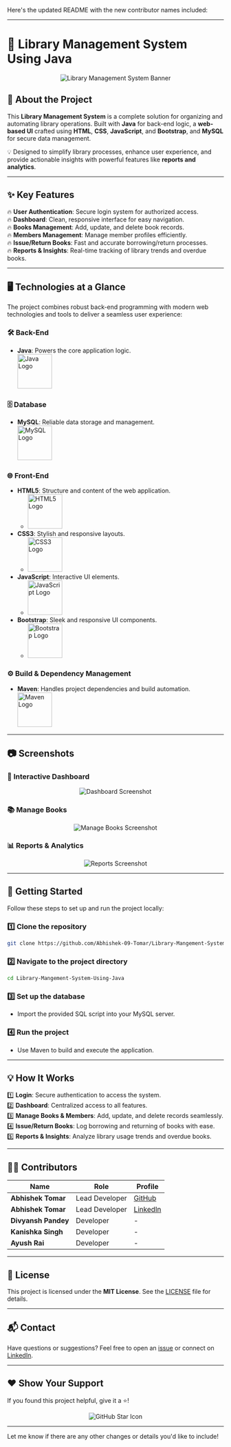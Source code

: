 Here's the updated README with the new contributor names included:

---

# 📖 **Library Management System Using Java**  
<p align="center">
  <img src="https://via.placeholder.com/1200x400?text=Library+Management+System+%7C+Java+%2B+MySQL+%2B+Web+UI" alt="Library Management System Banner"/>
</p>  

## 🎯 **About the Project**  
This **Library Management System** is a complete solution for organizing and automating library operations. Built with **Java** for back-end logic, a **web-based UI** crafted using **HTML**, **CSS**, **JavaScript**, and **Bootstrap**, and **MySQL** for secure data management.  

💡 Designed to simplify library processes, enhance user experience, and provide actionable insights with powerful features like **reports and analytics**.  

---

## ✨ **Key Features**  

🔥 **User Authentication**: Secure login system for authorized access.  
🔥 **Dashboard**: Clean, responsive interface for easy navigation.  
🔥 **Books Management**: Add, update, and delete book records.  
🔥 **Members Management**: Manage member profiles efficiently.  
🔥 **Issue/Return Books**: Fast and accurate borrowing/return processes.  
🔥 **Reports & Insights**: Real-time tracking of library trends and overdue books.  

---

## 🖥️ **Technologies at a Glance**  

The project combines robust back-end programming with modern web technologies and tools to deliver a seamless user experience:  

### 🛠 **Back-End**  
- **Java**: Powers the core application logic.  
  <img src="https://img.icons8.com/color/80/java-coffee-cup-logo.png" width="80" alt="Java Logo"/>  

### 🗄 **Database**  
- **MySQL**: Reliable data storage and management.  
  <img src="https://img.icons8.com/color/80/mysql-logo.png" width="80" alt="MySQL Logo"/>  

### 🌐 **Front-End**  
- **HTML5**: Structure and content of the web application.  
  - <img src="https://img.icons8.com/color/80/html-5--v1.png" width="80" alt="HTML5 Logo"/>  
- **CSS3**: Stylish and responsive layouts.  
  - <img src="https://img.icons8.com/color/80/css3.png" width="80" alt="CSS3 Logo"/>  
- **JavaScript**: Interactive UI elements.  
  - <img src="https://img.icons8.com/color/80/javascript.png" width="80" alt="JavaScript Logo"/>  
- **Bootstrap**: Sleek and responsive UI components.  
  - <img src="https://img.icons8.com/color/80/bootstrap.png" width="80" alt="Bootstrap Logo"/>  

### ⚙️ **Build & Dependency Management**  
- **Maven**: Handles project dependencies and build automation.  
  <img src="https://img.icons8.com/color/80/maven.png" width="80" alt="Maven Logo"/>  

---

## 📷 **Screenshots**  

### 🌟 **Interactive Dashboard**  
<p align="center">
  <img src="https://via.placeholder.com/800x400?text=Dashboard+Preview" alt="Dashboard Screenshot"/>
</p>  

### 📚 **Manage Books**  
<p align="center">
  <img src="https://via.placeholder.com/800x400?text=Manage+Books" alt="Manage Books Screenshot"/>
</p>  

### 📊 **Reports & Analytics**  
<p align="center">
  <img src="https://via.placeholder.com/800x400?text=Reports+and+Insights" alt="Reports Screenshot"/>
</p>  

---

## 🚀 **Getting Started**  

Follow these steps to set up and run the project locally:  

### 1️⃣ **Clone the repository**  
```bash
git clone https://github.com/Abhishek-09-Tomar/Library-Mangement-System-Using-Java.git
```  

### 2️⃣ **Navigate to the project directory**  
```bash
cd Library-Mangement-System-Using-Java
```  

### 3️⃣ **Set up the database**  
- Import the provided SQL script into your MySQL server.  

### 4️⃣ **Run the project**  
- Use Maven to build and execute the application.  

---

## 💡 **How It Works**  

1️⃣ **Login**: Secure authentication to access the system.  
2️⃣ **Dashboard**: Centralized access to all features.  
3️⃣ **Manage Books & Members**: Add, update, and delete records seamlessly.  
4️⃣ **Issue/Return Books**: Log borrowing and returning of books with ease.  
5️⃣ **Reports & Insights**: Analyze library usage trends and overdue books.  

---

## 🧑‍💻 **Contributors**  

| Name             | Role                   | Profile                                    |  
|------------------|------------------------|-------------------------------------------|  
| **Abhishek Tomar** | Lead Developer         | [GitHub](https://github.com/Abhishek-09-Tomar) |  
| **Abhishek Tomar** | Lead Developer         | [LinkedIn](https://www.linkedin.com/in/abhishek-tomar-7aa29127b) |  
| **Divyansh Pandey** | Developer              | -                                         |  
| **Kanishka Singh** | Developer              | -                                         |  
| **Ayush Rai**      | Developer              | -                                         |  

---

## 📜 **License**  

This project is licensed under the **MIT License**. See the [LICENSE](LICENSE) file for details.  

---

## 📬 **Contact**  

Have questions or suggestions? Feel free to open an [issue](https://github.com/Abhishek-09-Tomar/Library-Mangement-System-Using-Java/issues) or connect on [LinkedIn](https://www.linkedin.com/in/abhishek-tomar-7aa29127b).  

---

## ❤️ **Show Your Support**  

If you found this project helpful, give it a ⭐️!  

<p align="center">
  <img src="https://img.icons8.com/fluent/96/github.png" alt="GitHub Star Icon"/>
</p>  

---

Let me know if there are any other changes or details you'd like to include!
